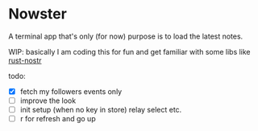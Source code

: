 # Nowster

A terminal app that's only (for now) purpose is to load the latest notes.

WIP: basically I am coding this for fun and get familiar with some libs like [rust-nostr](https://rust-nostr.org/)

todo:
- [x] fetch my followers events only
- [ ] improve the look
- [ ] init setup (when no key in store) relay select etc.
- [ ] r for refresh and go up
